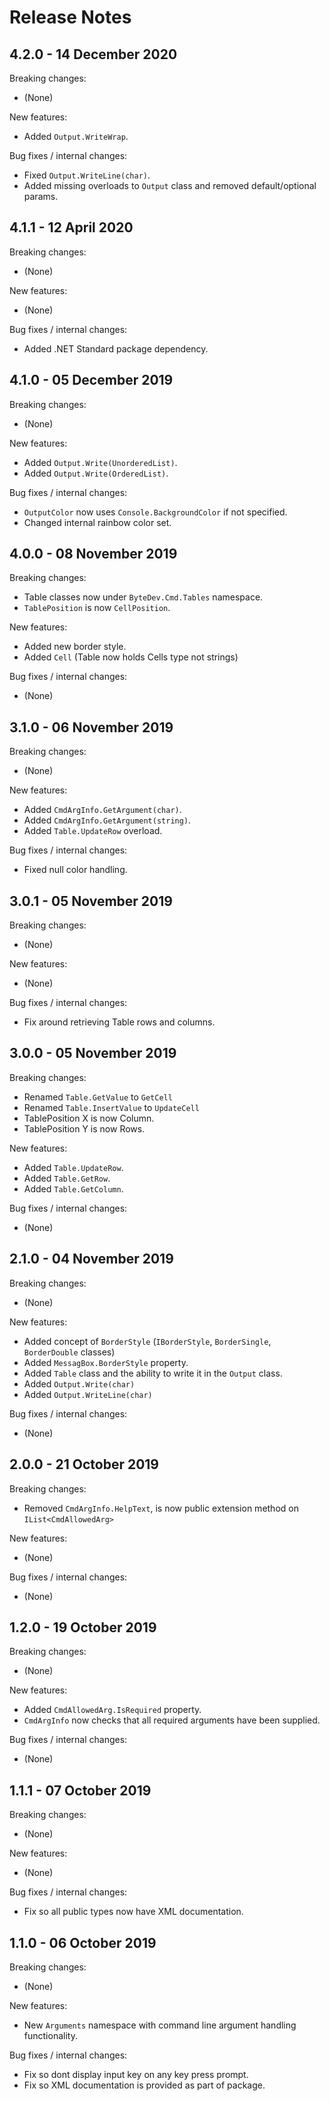 # Release Notes

## 4.2.0 - 14 December 2020

Breaking changes:
- (None)

New features:
- Added `Output.WriteWrap`.

Bug fixes / internal changes:
- Fixed `Output.WriteLine(char)`.
- Added missing overloads to `Output` class and removed default/optional params.

## 4.1.1 - 12 April 2020

Breaking changes:
- (None)

New features:
- (None)

Bug fixes / internal changes:
- Added .NET Standard package dependency.

## 4.1.0 - 05 December 2019

Breaking changes:
- (None)

New features:
- Added `Output.Write(UnorderedList)`.
- Added `Output.Write(OrderedList)`.

Bug fixes / internal changes:
- `OutputColor` now uses `Console.BackgroundColor` if not specified.
- Changed internal rainbow color set.

## 4.0.0 - 08 November 2019

Breaking changes:
- Table classes now under `ByteDev.Cmd.Tables` namespace.
- `TablePosition` is now `CellPosition`.

New features:
- Added new border style.
- Added `Cell` (Table now holds Cells type not strings)

Bug fixes / internal changes:
- (None)

## 3.1.0 - 06 November 2019

Breaking changes:
- (None)

New features:
- Added `CmdArgInfo.GetArgument(char)`.
- Added `CmdArgInfo.GetArgument(string)`.
- Added `Table.UpdateRow` overload.

Bug fixes / internal changes:
- Fixed null color handling.

## 3.0.1 - 05 November 2019

Breaking changes:
- (None)

New features:
- (None)

Bug fixes / internal changes:
- Fix around retrieving Table rows and columns.

## 3.0.0 - 05 November 2019

Breaking changes:
- Renamed `Table.GetValue` to `GetCell`
- Renamed `Table.InsertValue` to `UpdateCell`
- TablePosition X is now Column.
- TablePosition Y is now Rows.

New features:
- Added `Table.UpdateRow`.
- Added `Table.GetRow`.
- Added `Table.GetColumn`.

Bug fixes / internal changes:
- (None)

## 2.1.0 - 04 November 2019

Breaking changes:
- (None)

New features:
- Added concept of `BorderStyle` (`IBorderStyle`, `BorderSingle`, `BorderDouble` classes)
- Added `MessagBox.BorderStyle` property.
- Added `Table` class and the ability to write it in the `Output` class.
- Added `Output.Write(char)`
- Added `Output.WriteLine(char)`

Bug fixes / internal changes:
- (None)

## 2.0.0 - 21 October 2019

Breaking changes:
- Removed `CmdArgInfo.HelpText`, is now public extension method on `IList<CmdAllowedArg>`

New features:
- (None)

Bug fixes / internal changes:
- (None)

## 1.2.0 - 19 October 2019

Breaking changes:
- (None)

New features:
- Added `CmdAllowedArg.IsRequired` property.
- `CmdArgInfo` now checks that all required arguments have been supplied.

Bug fixes / internal changes:
- (None)

## 1.1.1 - 07 October 2019

Breaking changes:
- (None)

New features:
- (None)

Bug fixes / internal changes:
- Fix so all public types now have XML documentation.

## 1.1.0 - 06 October 2019

Breaking changes:
- (None)

New features:
- New `Arguments` namespace with command line argument handling functionality.

Bug fixes / internal changes:
- Fix so dont display input key on any key press prompt.
- Fix so XML documentation is provided as part of package.

